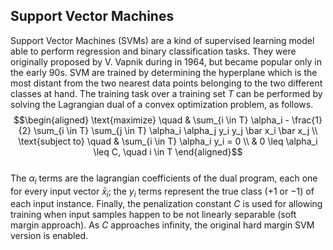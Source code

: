 ## Support Vector Machines
Support Vector Machines (SVMs) are a kind of supervised learning model able to perform regression and binary classification tasks. They were originally proposed by V. Vapnik during in 1964, but became popular only in the early 90s.
SVM are trained by determining the hyperplane which is the most distant from the two nearest data points belonging to the two different classes at hand.
The training task over a training set $T$ can be performed by solving the Lagrangian dual of a convex optimization problem, as follows.
$$\begin{aligned}
\text{maximize} \quad & \sum_{i \in T} \alpha_i - \frac{1}{2} \sum_{i \in T} \sum_{j \in T} \alpha_i \alpha_j y_i y_j \bar x_i \bar x_j \\
   \text{subject to} \quad & \sum_{i \in T} \alpha_i y_i = 0 \\
   & 0 \leq \alpha_i \leq C, \quad  i \in T
\end{aligned}$$
\
The $\alpha_i$ terms are the lagrangian coefficients of the dual program, each one for every input vector $\bar x_i$; the $y_i$ terms represent the true class ($+1$ or $-1$) of each input instance. Finally, the penalization constant $C$ is used for allowing training when input samples happen to be not linearly separable (soft margin approach). As $C$ approaches infinity, the 
original hard margin SVM version is enabled.

